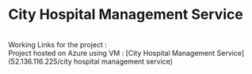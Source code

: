 <h1>City Hospital Management Service</h1><br>
Working Links for the project : <br>
Project hosted on Azure using VM : [City Hospital Management Service](52.136.116.225/city hospital management service)
